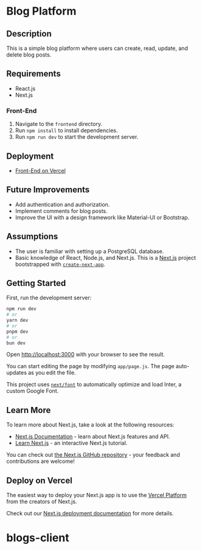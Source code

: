 # Blog Platform

## Description

This is a simple blog platform where users can create, read, update, and delete blog posts.

## Requirements

- React.js
- Next.js

### Front-End

1. Navigate to the `frontend` directory.
2. Run `npm install` to install dependencies.
3. Run `npm run dev` to start the development server.

## Deployment

- [Front-End on Vercel](https://blogs-app-nine.vercel.app/)

## Future Improvements

- Add authentication and authorization.
- Implement comments for blog posts.
- Improve the UI with a design framework like Material-UI or Bootstrap.

## Assumptions

- The user is familiar with setting up a PostgreSQL database.
- Basic knowledge of React, Node.js, and Next.js.
  This is a [Next.js](https://nextjs.org/) project bootstrapped with [`create-next-app`](https://github.com/vercel/next.js/tree/canary/packages/create-next-app).

## Getting Started

First, run the development server:

```bash
npm run dev
# or
yarn dev
# or
pnpm dev
# or
bun dev
```

Open [http://localhost:3000](http://localhost:3000) with your browser to see the result.

You can start editing the page by modifying `app/page.js`. The page auto-updates as you edit the file.

This project uses [`next/font`](https://nextjs.org/docs/basic-features/font-optimization) to automatically optimize and load Inter, a custom Google Font.

## Learn More

To learn more about Next.js, take a look at the following resources:

- [Next.js Documentation](https://nextjs.org/docs) - learn about Next.js features and API.
- [Learn Next.js](https://nextjs.org/learn) - an interactive Next.js tutorial.

You can check out [the Next.js GitHub repository](https://github.com/vercel/next.js/) - your feedback and contributions are welcome!

## Deploy on Vercel

The easiest way to deploy your Next.js app is to use the [Vercel Platform](https://vercel.com/new?utm_medium=default-template&filter=next.js&utm_source=create-next-app&utm_campaign=create-next-app-readme) from the creators of Next.js.

Check out our [Next.js deployment documentation](https://nextjs.org/docs/deployment) for more details.

# blogs-client
